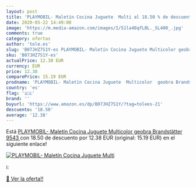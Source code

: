 ```yaml
---
layout: post
title: 'PLAYMOBIL- Maletín Cocina Juguete  Multi al 18.50 % de descuento'
date: 2020-05-22 14:49:00
image: 'https://m.media-amazon.com/images/I/51la48qfLBL._SL400_.jpg'
comments: true
category: ofertas
author: 'tole.es'
slug: 'B07JHZ7S1Y-es PLAYMOBIL- Maletín Cocina Juguete Multicolor geobra...'
sku: 'B07JHZ7S1Y-es'
actualPrice: 12.38 EUR
currency: EUR
price: 12.38
comparePrice: 15.19 EUR
prodname: 'PLAYMOBIL- Maletín Cocina Juguete  Multicolor  geobra Brandstätter 9543 '
country: 'es'
flag: '🇪🇸'
brand: ''
buyurl: 'https://www.amazon.es/dp/B07JHZ7S1Y/?tag=tolees-21'
descuento: '18.50'
average: '12.38'
---
```


Está [PLAYMOBIL- Maletín Cocina Juguete  Multicolor  geobra Brandstätter 9543 ](https://www.amazon.es/dp/B07JHZ7S1Y/?tag=tolees-21) con 18.50 de descuento por 12.38 EUR (original: 15.19 EUR) en el siguiente enlace!

[![PLAYMOBIL- Maletín Cocina Juguete  Multi](https://m.media-amazon.com/images/I/51la48qfLBL._SL400_.jpg)](https://www.amazon.es/dp/B07JHZ7S1Y/?tag=tolees-21)

ℹ️:


[🛒 Ver la oferta!!](https://www.amazon.es/dp/B07JHZ7S1Y/?tag=tolees-21)
